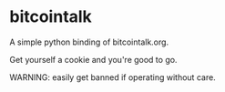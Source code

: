 # bitcointalk
A simple python binding of bitcointalk.org.

Get yourself a cookie and you're good to go.

WARNING: easily get banned if operating without care.
